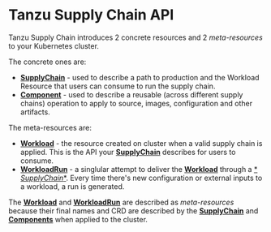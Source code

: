 # Tanzu Supply Chain API

Tanzu Supply Chain introduces 2 concrete resources and 2 *meta-resources* to your Kubernetes cluster.

The concrete ones are:

* [**SupplyChain**](#SupplyChain) - used to describe a path to production and the Workload Resource that users can
  consume to run the supply chain.
* [**Component**](#Component) - used to describe a reusable (across different supply chains) operation to apply to
  source, images, configuration and other artifacts.

The meta-resources are:

* [**Workload**](#Workloads) - the resource created on cluster when a valid supply chain is applied. This is the API
  your [**SupplyChain**](#SupplyChain) describes for users to consume.
* [**WorkloadRun**](#WorkloadRuns) - a singlular attempt to deliver the [**Workload**](#Workloads) through a [*
  *SupplyChain**](#SupplyChain). Every time there's new configuration or external inputs to a workload, a run is
  generated.

The [**Workload**](#Workloads) and [**WorkloadRun**](#WorkloadRuns) are described as *meta-resources* because their
final names and CRD are described by the [**SupplyChain**](#SupplyChain) and [**Components**](#Component) when applied
to the cluster.



